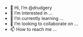 - 👋 Hi, I’m @drudgery
- 👀 I’m interested in ...
- 🌱 I’m currently learning ...
- 💞️ I’m looking to collaborate on ...
- 📫 How to reach me ...

<!---
drudgery/drudgery is a ✨ special ✨ repository because its `README.md` (this file) appears on your GitHub profile.
You can click the Preview link to take a look at your changes.
--->
